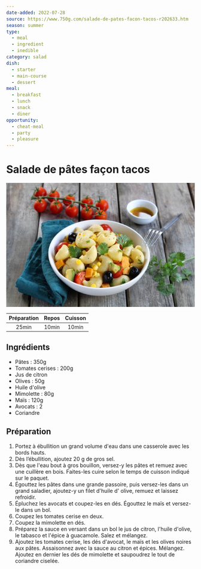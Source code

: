 ```yaml
---
date-added: 2022-07-28
source: https://www.750g.com/salade-de-pates-facon-tacos-r202633.htm
season: summer
type:
  - meal
  - ingredient
  - inedible
category: salad
dish:
  - starter
  - main-course
  - dessert
meal:
  - breakfast
  - lunch
  - snack
  - diner
opportunity:
  - cheat-meal
  - party
  - pleasure
---
```

# Salade de pâtes façon tacos

![](images/Salade%20de%20pâtes%20façon%20tacos.jpg)

| Préparation | Repos | Cuisson |
|:-----------:|:-----:|:-------:|
|    25min    | 10min |  10min  |

## Ingrédients

- Pâtes : 350g
- Tomates cerises : 200g
- Jus de citron
- Olives : 50g
- Huile d'olive
- Mimolette : 80g
- Maïs : 120g
- Avocats : 2
- Coriandre

## Préparation

1. Portez à ébullition un grand volume d'eau dans une casserole avec les bords hauts.
2. Dès l’ébullition, ajoutez 20 g de gros sel.
3. Dès que l'eau bout à gros bouillon, versez-y les pâtes et remuez avec une cuillère en bois. Faites-les cuire selon le temps de cuisson indiqué sur le paquet.
4. Égouttez les pâtes dans une grande passoire, puis versez-les dans un grand saladier, ajoutez-y un filet d'huile d' olive, remuez et laissez refroidir.
5. Épluchez les avocats et coupez-les en dés. Égouttez le maïs et versez-le dans un bol.
6. Coupez les tomates cerise en deux.
7. Coupez la mimolette en dés.
8. Préparez la sauce en versant dans un bol le jus de citron, l'huile d'olive, le tabasco et l'épice à guacamole. Salez et mélangez.
9. Ajoutez les tomates cerise, les dés d'avocat, le maïs et les olives noires aux pâtes. Assaisonnez avec la sauce au citron et épices. Mélangez. Ajoutez en dernier les dés de mimolette et saupoudrez le tout de coriandre ciselée.
